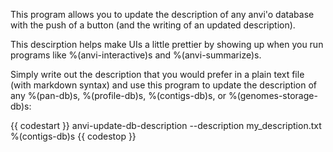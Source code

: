 This program allows you to update the description of any anvi'o database with the push of a button (and the writing of an updated description). 

This descirption helps make UIs a little prettier by showing up when you run programs like %(anvi-interactive)s and %(anvi-summarize)s. 

Simply write out the description that you would prefer in a plain text file (with markdown syntax) and use this program to update the description of any %(pan-db)s, %(profile-db)s, %(contigs-db)s, or %(genomes-storage-db)s: 

{{ codestart }}
anvi-update-db-description --description my_description.txt \
                           %(contigs-db)s
{{ codestop }}


